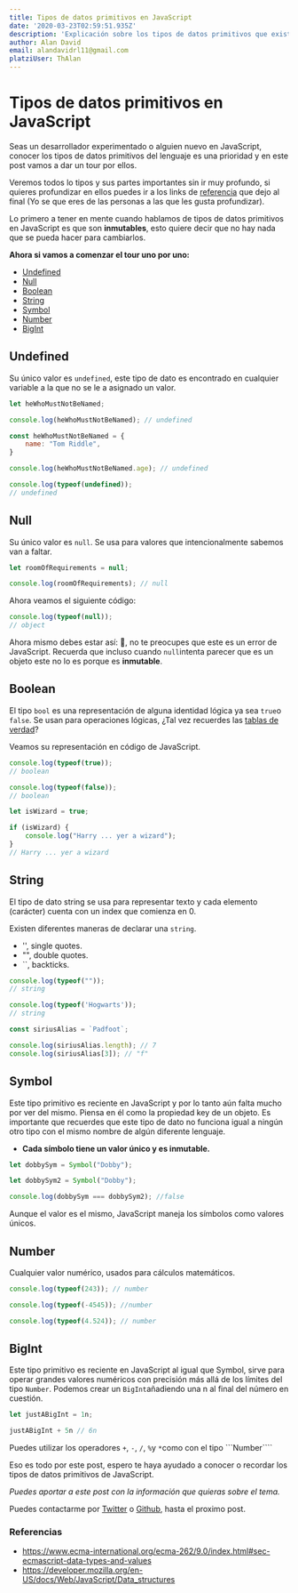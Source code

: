 ```yaml
---
title: Tipos de datos primitivos en JavaScript
date: '2020-03-23T02:59:51.935Z'
description: 'Explicación sobre los tipos de datos primitivos que existen en JavaScript.'
author: Alan David
email: alandavidrl11@gmail.com
platziUser: ThAlan
---
```


# Tipos de datos primitivos en JavaScript

Seas un desarrollador experimentado o alguien nuevo en JavaScript, conocer los tipos de datos primitivos del lenguaje es una prioridad y en este post vamos a dar un tour por ellos.

Veremos todos lo tipos y sus partes importantes sin ir muy profundo, si quieres profundizar en ellos puedes ir a los links de [referencia](#Referencias) que dejo al final (Yo se que eres de las personas a las que les gusta profundizar).

Lo primero a tener en mente cuando hablamos de tipos de datos primitivos en JavaScript es que son **inmutables**, esto quiere decir que no hay nada que se pueda hacer para cambiarlos.

**Ahora si vamos a comenzar el tour uno por uno:**

- [Undefined](#Undefined)
- [Null](#Null)
- [Boolean](#Boolean)
- [String](#String)
- [Symbol](#Symbol)
- [Number](#Number)
- [BigInt](#BigInt)

## Undefined

Su único valor es ```undefined```, este tipo de dato es encontrado en cualquier variable a la que no se le a asignado un valor.

```javascript
let heWhoMustNotBeNamed;

console.log(heWhoMustNotBeNamed); // undefined

const heWhoMustNotBeNamed = {
    name: "Tom Riddle",
}

console.log(heWhoMustNotBeNamed.age); // undefined

console.log(typeof(undefined));
// undefined
```

## Null

Su único valor es ```null```. Se usa para valores que intencionalmente sabemos van a faltar.

```javascript
let roomOfRequirements = null;

console.log(roomOfRequirements); // null
```

Ahora veamos el siguiente código:

```javascript
console.log(typeof(null));
// object
```

Ahora mismo debes estar así: 🤯, no te preocupes que este es un error de JavaScript. Recuerda que incluso cuando ```null```intenta parecer que es un objeto este no lo es porque es **inmutable**.

## Boolean

El tipo ```bool``` es una representación de alguna identidad lógica ya sea ```true```o ```false```. Se usan para operaciones lógicas, ¿Tal vez recuerdes las [tablas de verdad](https://www.youtube.com/watch?v=Pfyuv5ZnNNw)?

Veamos su representación en código de JavaScript.

```javascript
console.log(typeof(true));
// boolean

console.log(typeof(false));
// boolean

let isWizard = true;

if (isWizard) {
    console.log("Harry ... yer a wizard");
}
// Harry ... yer a wizard
```

## String

El tipo de dato string se usa para representar texto y cada elemento (carácter) cuenta con un index que comienza en 0.

Existen diferentes maneras de declarar una ```string```.

- '', single quotes.
- "", double quotes.
- ``, backticks.

```javascript
console.log(typeof(""));
// string

console.log(typeof('Hogwarts'));
// string

const siriusAlias = `Padfoot`;

console.log(siriusAlias.length); // 7
console.log(siriusAlias[3]); // "f"
```

## Symbol

Este tipo primitivo es reciente en JavaScript y por lo tanto aún falta mucho por ver del mismo. Piensa en él como la propiedad key de un objeto.
Es importante que recuerdes que este tipo de dato no funciona igual a ningún otro tipo con el mismo nombre de algún diferente lenguaje.

- **Cada símbolo tiene un valor único y es inmutable.**

```javascript
let dobbySym = Symbol("Dobby");

let dobbySym2 = Symbol("Dobby");

console.log(dobbySym === dobbySym2); //false
```

Aunque el valor es el mismo, JavaScript maneja los símbolos como valores únicos.

## Number

Cualquier valor numérico, usados para cálculos matemáticos.

```javascript
console.log(typeof(243)); // number

console.log(typeof(-4545)); //number

console.log(typeof(4.524)); // number
```

## BigInt

Este tipo primitivo es reciente en JavaScript al igual que Symbol, sirve para operar grandes valores numéricos con precisión más allá de los límites del tipo ```Number```.
Podemos crear un ```BigInt```añadiendo una n al final del número en cuestión.

```javascript
let justABigInt = 1n;

justABigInt + 5n // 6n
```

Puedes utilizar los operadores ```+```, ```-```, ```/```, ```%```y ```*```como con el tipo ```Number````

Eso es todo por este post, espero te haya ayudado a conocer o recordar los tipos de datos primitivos de JavaScript.

_Puedes aportar a este post con la información que quieras sobre el tema._

Puedes contactarme por [Twitter](https://twitter.com/ThAlanDavid1) o [Github](https://github.com/AlanDavd), hasta el proximo post.

### Referencias
- https://www.ecma-international.org/ecma-262/9.0/index.html#sec-ecmascript-data-types-and-values
- https://developer.mozilla.org/en-US/docs/Web/JavaScript/Data_structures
